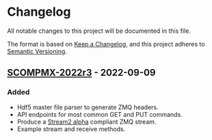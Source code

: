 # Changelog
All notable changes to this project will be documented in this file.

The format is based on [Keep a Changelog], and this project
adheres to [Semantic Versioning].

## [SCOMPMX-2022r3] - 2022-09-09
### Added
- Hdf5 master file parser to generate ZMQ headers.
- API endpoints for most common GET and PUT commands.
- Produce a [Stream2 alpha] compliant ZMQ stream.
- Example stream and receive methods.

[Semantic Versioning]: https://semver.org/spec/v2.0.0.html
[Keep a Changelog]: https://keepachangelog.com/en/1.0.0/
[SCOMPMX-2022r3]: https://confluence.synchrotron.org.au/confluence/display/SCOMPROJ/MX3+-+Releases+-+Project+Increment+1
[Stream2 alpha]: https://github.com/dectris/documentation/tree/473d768c3eddc1989da00c941081847955c94e96/stream_v2
